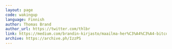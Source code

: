 ```yaml
---
layout: page
code: wakingup
language: Finnish
author: Thomas Brand
author_url: https://twitter.com/thlbr
link: https://medium.com/brandin-kirjasto/maailma-her%C3%A4%C3%A4-bitcoiniin-b9d81df5dc3e
archive: https://archive.ph/IzzPS
---
```

